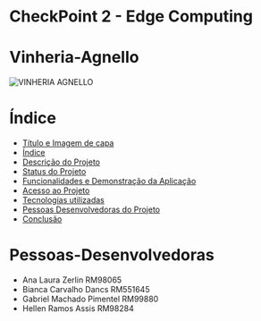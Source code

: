 # CheckPoint 2 - Edge Computing

# Vinheria-Agnello
![VINHERIA AGNELLO](https://user-images.githubusercontent.com/126582480/235809301-a8fc2610-6d99-4d92-b58c-590096e56c1d.png)
# Índice 
* [Título e Imagem de capa](#Vinheria-Agnello)
* [Índice](#índice)
* [Descrição do Projeto](#descrição-do-projeto)
* [Status do Projeto](#status-do-Projeto)
* [Funcionalidades e Demonstração da Aplicação](#funcionalidades-e-demonstração-da-aplicação)
* [Acesso ao Projeto](#acesso-ao-projeto)
* [Tecnologias utilizadas](#tecnologias-utilizadas)
* [Pessoas Desenvolvedoras do Projeto](#Pessoas-Desenvolvedoras)
* [Conclusão](#conclusão)
# Pessoas-Desenvolvedoras
* Ana Laura Zerlin					RM98065
* Bianca Carvalho Dancs				RM551645
* Gabriel Machado Pimentel			RM99880
* Hellen Ramos Assis				RM98284